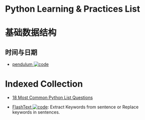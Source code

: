 # Python Learning & Practices List

# 基础数据结构

## 时间与日期

- [pendulum ![code](https://martrix-usa.oss-accelerate.aliyuncs.com/logo/code.svg) ](https://github.com/sdispater/pendulum)

# Indexed Collection

- [18 Most Common Python List Questions](https://www.datacamp.com/community/tutorials/18-most-common-python-list-questions-learn-python#gs.gZLIerk)

- [FlashText ![code](https://martrix-usa.oss-accelerate.aliyuncs.com/logo/code.svg)](https://github.com/vi3k6i5/flashtext): Extract Keywords from sentence or Replace keywords in sentences.
